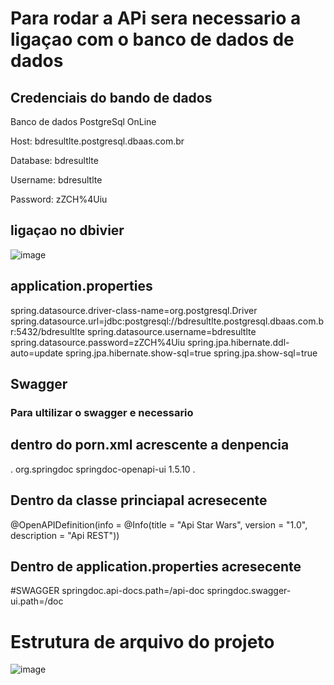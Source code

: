 # Para rodar a APi sera necessario a ligaçao com o banco de dados de dados 

## Credenciais do bando de dados 

Banco de dados PostgreSql OnLine

Host:
bdresultlte.postgresql.dbaas.com.br

Database:
bdresultlte

Username:
bdresultlte

Password:
zZCH%4Uiu



## ligaçao no dbivier
![image](https://user-images.githubusercontent.com/55209015/151728473-27f9fe96-9443-4cd5-ad1a-dc0ca5c9049d.png)

## application.properties

spring.datasource.driver-class-name=org.postgresql.Driver
spring.datasource.url=jdbc:postgresql://bdresultlte.postgresql.dbaas.com.br:5432/bdresultlte
spring.datasource.username=bdresultlte
spring.datasource.password=zZCH%4Uiu
spring.jpa.hibernate.ddl-auto=update
spring.jpa.hibernate.show-sql=true
spring.jpa.show-sql=true


## Swagger

### Para ultilizar o swagger e necessario 

## dentro do porn.xml acrescente a denpencia 

. <dependency>
<groupId>org.springdoc</groupId>
	<artifactId>springdoc-openapi-ui</artifactId>
<version>1.5.10</version>
</dependency> .


## Dentro da classe princiapal acresecente 

@OpenAPIDefinition(info = @Info(title = "Api Star Wars", version = "1.0", description = "Api REST"))


## Dentro de application.properties acresecente 

#SWAGGER
springdoc.api-docs.path=/api-doc
springdoc.swagger-ui.path=/doc


# Estrutura de arquivo do projeto

![image](https://user-images.githubusercontent.com/55209015/151729005-feee28ba-76a4-4a2e-bd3e-fcabf90fa340.png)





